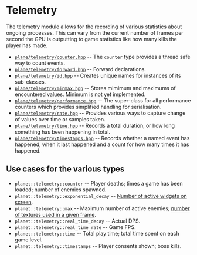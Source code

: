 # Telemetry

The telemetry module allows for the recording of various statistics about ongoing processes. This can vary from the current number of frames per second the GPU is outputting to game statistics like how many kills the player has made.

* [`plane/telemetry/counter.hpp`](./counter.hpp) -- The `counter` type provides a thread safe way to count events.
* [`plane/telemetry/forward.hpp`](./forward.hpp) -- Forward declarations.
* [`plane/telemetry/id.hpp`](./id.hpp) -- Creates unique names for instances of its sub-classes.
* [`plane/telemetry/minmax.hpp`](./minmax.hpp) -- Stores mimimum and maximums of encountered values. Minimum is not yet implemented.
* [`plane/telemetry/performance.hpp`](./performance.hpp) -- The super-class for all performance counters which provides simplified handling for serialisation.
* [`plane/telemetry/rate.hpp`](./rate.hpp) -- Provides various ways to capture change of values over time or samples taken.
* [`plane/telemetry/time.hpp`](./time.hpp) -- Records a total duration, or how long something has been happening in total.
* [`plane/telemetry/timestamps.hpp`](./timestamps.hpp) -- Records whether a named event has happened, when it last happened and a count for how many times it has happened.


## Use cases for the various types


* `planet::telemetry::counter` -- Player deaths; times a game has been loaded; number of enemies spawned.
* `planet::telemetry::exponential_decay` -- [Number of active widgets on screen](https://blue5alamander.com/open-source/planet/src/baseplate.ui.cpp).
* `planet::telemetry::max` -- Maximum number of active enemies; [number of textures used in a given frame](https://blue5alamander.com/open-source/planet-vk/include/planet/vk/engine/sprite.pipeline.hpp#performance-counters).
* `planet::telemetry::real_time_decay` -- Actual DPS.
* `planet::telemetry::real_time_rate` -- Game FPS.
* `planet::telemetry::time` -- Total play time; total time spent on each game level.
* `planet::telemetry::timestamps` -- Player consents shown; boss kills.
